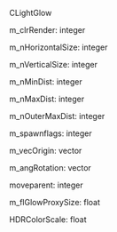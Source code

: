 CLightGlow

m_clrRender: integer

m_nHorizontalSize: integer

m_nVerticalSize: integer

m_nMinDist: integer

m_nMaxDist: integer

m_nOuterMaxDist: integer

m_spawnflags: integer

m_vecOrigin: vector

m_angRotation: vector

moveparent: integer

m_flGlowProxySize: float

HDRColorScale: float